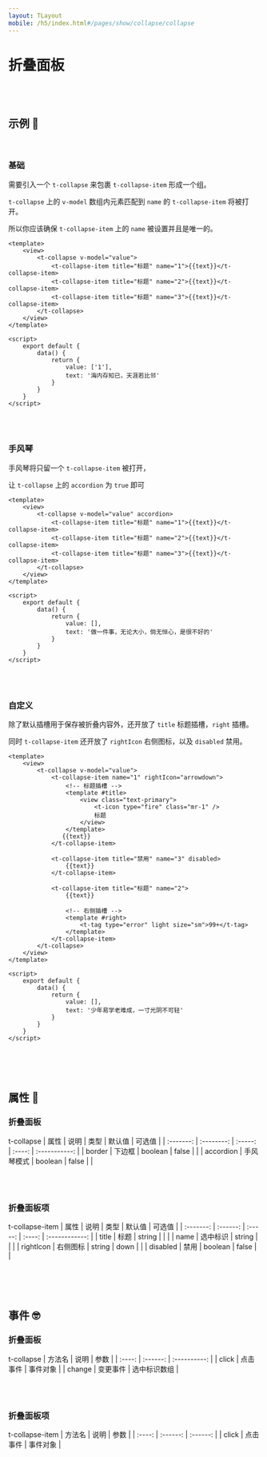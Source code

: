 ```yaml
---
layout: TLayout
mobile: /h5/index.html#/pages/show/collapse/collapse
---
```


# 折叠面板

<br />
<br />

## 示例 :thinking:

<br />

### 基础

需要引入一个 `t-collapse` 来包裹 `t-collapse-item` 形成一个组。

`t-collapse` 上的 `v-model` 数组内元素匹配到 `name` 的 `t-collapse-item` 将被打开。

所以你应该确保 `t-collapse-item` 上的 `name` 被设置并且是唯一的。

```vue
<template>
    <view>
        <t-collapse v-model="value">
            <t-collapse-item title="标题" name="1">{{text}}</t-collapse-item>
            <t-collapse-item title="标题" name="2">{{text}}</t-collapse-item>
            <t-collapse-item title="标题" name="3">{{text}}</t-collapse-item>
        </t-collapse>
    </view>
</template>

<script>
    export default {
        data() {
            return {
                value: ['1'],
                text: '海内存知已，天涯若比邻'
            }
        }
    }
</script>
```

<br />
<br />

### 手风琴
手风琴将只留一个 `t-collapse-item` 被打开，  

让 `t-collapse` 上的 `accordion` 为 `true` 即可
```vue
<template>
    <view>
        <t-collapse v-model="value" accordion>
            <t-collapse-item title="标题" name="1">{{text}}</t-collapse-item>
            <t-collapse-item title="标题" name="2">{{text}}</t-collapse-item>
            <t-collapse-item title="标题" name="3">{{text}}</t-collapse-item>
        </t-collapse>
    </view>
</template>

<script>
    export default {
        data() {
            return {
                value: [],
                text: '做一件事，无论大小，倘无恒心，是很不好的'
            }
        }
    }
</script>
```

<br />
<br />

### 自定义
除了默认插槽用于保存被折叠内容外，还开放了 `title` 标题插槽，`right` 插槽。  

同时 `t-collapse-item` 还开放了 `rightIcon` 右侧图标，以及 `disabled` 禁用。


```vue
<template>
    <view>
        <t-collapse v-model="value">
            <t-collapse-item name="1" rightIcon="arrowdown">
                <!-- 标题插槽 -->
                <template #title>
                    <view class="text-primary">
                        <t-icon type="fire" class="mr-1" />
                        标题
                    </view>
                </template>
               {{text}}
            </t-collapse-item>

            <t-collapse-item title="禁用" name="3" disabled>
                {{text}}
            </t-collapse-item>
            
            <t-collapse-item title="标题" name="2">
                {{text}}
                
                <!-- 右侧插槽 -->
                <template #right>
                    <t-tag type="error" light size="sm">99+</t-tag>
                </template>
            </t-collapse-item>
        </t-collapse>
    </view>
</template>

<script>
    export default {
        data() {
            return {
                value: [],
                text: '少年易学老难成，一寸光阴不可轻'
            }
        }
    }
</script>
```

<br />
<br />
<br />


## 属性 :monocle_face:

### 折叠面板
t-collapse
|   属性    |    说明    |  类型   | 默认值 |    可选值     |
| :-------: | :--------: | :-----: | :----: | :-----------: |
|  border   |   下边框   | boolean | false  | <t-doc-boo /> |
| accordion | 手风琴模式 | boolean | false  | <t-doc-boo /> |

<br />
<br />

### 折叠面板项
t-collapse-item
|   属性    |   说明   |  类型   | 默认值 |     可选值     |
| :-------: | :------: | :-----: | :----: | :------------: |
|   title   |   标题   | string  |        |                |
|   name    | 选中标识 | string  |        |                |
| rightIcon | 右侧图标 | string  |  down  | <t-doc-icon /> |
| disabled  |   禁用   | boolean | false  | <t-doc-boo />  |


<br />
<br />
<br />

## 事件 :nerd_face:
### 折叠面板
t-collapse
| 方法名 |   说明   |     参数     |
| :----: | :------: | :----------: |
| click  | 点击事件 |   事件对象   |
| change | 变更事件 | 选中标识数组 |

<br />
<br />

### 折叠面板项
t-collapse-item
| 方法名 |   说明   |   参数   |
| :----: | :------: | :------: |
| click  | 点击事件 | 事件对象 |


<br />
<br />
<br />
